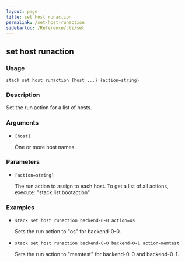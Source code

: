 ```yaml
---
layout: page
title: set host runaction
permalink: /set-host-runaction
sidebarloc: /Reference/cli/set
---
```


## set host runaction

### Usage

`stack set host runaction {host ...} {action=string}`

### Description

Set the run action for a list of hosts.

### Arguments

* `[host]`

   One or more host names.


### Parameters
* `[action=string]`

   The run action to assign to each host. To get a list of all actions,
	execute: "stack list bootaction".

### Examples

* `stack set host runaction backend-0-0 action=os`

   Sets the run action to "os" for backend-0-0.

* `stack set host runaction backend-0-0 backend-0-1 action=memtest`

   Sets the run action to "memtest" for backend-0-0 and backend-0-1.



